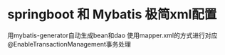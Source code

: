 # springboot 和 Mybatis 极简xml配置
用mybatis-generator自动生成bean和dao
使用mapper.xml的方式进行对应
@EnableTransactionManagement事务处理